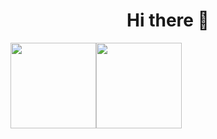 <h1 align="center">Hi there 👋</h1>

<img align="" height="137px" src="https://github-readme-stats.vercel.app/api?username=Desiki-high&theme=vue&show_icons=true&include_all_commits=true&line_height=21"/><img align="" height="137px" src="https://github-readme-stats.vercel.app/api/top-langs/?username=Desiki-high&layout=compact&theme=vue" />
